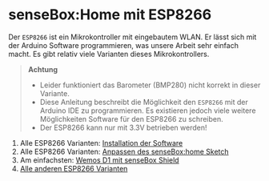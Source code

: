 # senseBox:Home mit ESP8266

Der `ESP8266` ist ein Mikrokontroller mit eingebautem WLAN.
Er lässt sich mit der Arduino Software programmieren, was unsere Arbeit sehr einfach macht.
Es gibt relativ viele Varianten dieses Mikrokontrollers.

> **Achtung**
> * Leider funktioniert das Barometer (BMP280) nicht korrekt in dieser Variante.
> * Diese Anleitung beschreibt die Möglichkeit den `ESP8266` mit der Arduino IDE zu programmieren. Es existieren jedoch viele weitere Möglichkeiten Software für den ESP8266 zu schreiben.
> * Der ESP8266 kann nur mit 3.3V betrieben werden!

1. Alle ESP8266 Varianten: [Installation der Software](software_installation.md)
1. Alle ESP8266 Varianten: [Anpassen des senseBox:home Sketch](modify_sketch.md)
2. Am einfachsten: [Wemos D1 mit senseBox Shield](wemosd1.md)
3. [Alle anderen ESP8266 Varianten](other_models.md)

